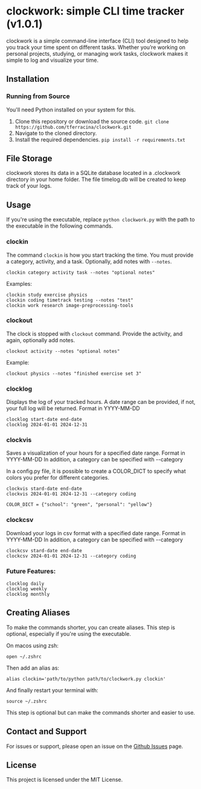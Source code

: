 # clockwork: simple CLI time tracker (v1.0.1)

clockwork is a simple command-line interface (CLI) tool designed to help you track your time spent on different tasks. Whether you’re working on personal projects, studying, or managing work tasks, clockwork makes it simple to log and visualize your time.

## Installation

### Running from Source

You'll need Python installed on your system for this.

1. Clone this repository or download the source code.
    `git clone https://github.com/tferracina/clockwork.git`
2. Navigate to the cloned directory.
3. Install the required dependencies.
    `pip install -r requirements.txt`


## File Storage

clockwork stores its data in a SQLite database located in a .clockwork directory in your home folder. The file timelog.db will be created to keep track of your logs.


## Usage

If you're using the executable, replace `python clockwork.py` with the path to the executable in the following commands.

### clockin

The command `clockin` is how you start tracking the time. You must provide a category, activity, and a task. Optionally, add notes with `--notes`.
```
clockin category activity task --notes "optional notes"
```
Examples:
```
clockin study exercise physics
clockin coding timetrack testing --notes "test"
clockin work research image-preprocessing-tools
```

### clockout

The clock is stopped with `clockout` command. Provide the activity, and again, optionally add notes.
```
clockout activity --notes "optional notes"
```
Example:
```
clockout physics --notes "finished exercise set 3"
```

### clocklog

Displays the log of your tracked hours. A date range can be provided, if not, your full log will be returned. Format in YYYY-MM-DD
```
clocklog start-date end-date
clocklog 2024-01-01 2024-12-31
```

### clockvis

Saves a visualization of your hours for a specified date range. Format in YYYY-MM-DD
In addition, a category can be specified with --category

In a config.py file, it is possible to create a COLOR_DICT to specify what colors you prefer for different categories.
```
clockvis stard-date end-date
clockvis 2024-01-01 2024-12-31 --category coding

COLOR_DICT = {"school": "green", "personal": "yellow"}
```

### clockcsv

Download your logs in csv format with a specified date range. Format in YYYY-MM-DD
In addition, a category can be specified with --category
```
clockcsv stard-date end-date
clockcsv 2024-01-01 2024-12-31 --category coding
```


### Future Features:
```
clocklog daily
clocklog weekly
clocklog monthly
```


## Creating Aliases

To make the commands shorter, you can create aliases. This step is optional, especially if you're using the executable.

On macos using zsh:
```
open ~/.zshrc
```
Then add an alias as:
```
alias clockin='path/to/python path/to/clockwork.py clockin'
```
And finally restart your terminal with:
```
source ~/.zshrc
```

This step is optional but can make the commands shorter and easier to use.

## Contact and Support

For issues or support, please open an issue on the [Github Issues](https://github.com/tferracina/clockwork/issues) page.

## License

This project is licensed under the MIT License.
